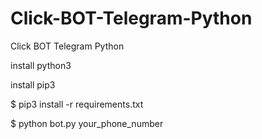 # Click-BOT-Telegram-Python
Click BOT Telegram Python

install python3

install pip3

$ pip3 install -r requirements.txt

$ python bot.py your_phone_number
